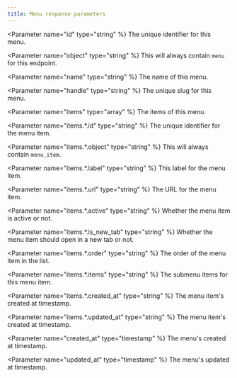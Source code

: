 ```yaml
---
title: Menu response parameters
---
```


<Parameter name="id" type="string" %}
The unique identifier for this menu.
</Parameter>

<Parameter name="object" type="string" %}
This will always contain `menu` for this endpoint.
</Parameter>

<Parameter name="name" type="string" %}
The name of this menu.
</Parameter>

<Parameter name="handle" type="string" %}
The unique slug for this menu.
</Parameter>

<Parameter name="items" type="array" %}
The items of this menu.
</Parameter>

<Parameter name="items.*.id" type="string" %}
The unique identifier for the menu item.
</Parameter>

<Parameter name="items.*.object" type="string" %}
This will always contain `menu_item`.
</Parameter>

<Parameter name="items.*.label" type="string" %}
This label for the menu item.
</Parameter>

<Parameter name="items.*.url" type="string" %}
The URL for the menu item.
</Parameter>

<Parameter name="items.*.active" type="string" %}
Whether the menu item is active or not.
</Parameter>

<Parameter name="items.*.is_new_tab" type="string" %}
Whether the menu item should open in a new tab or not.
</Parameter>

<Parameter name="items.*.order" type="string" %}
The order of the menu item in the list.
</Parameter>

<Parameter name="items.*.items" type="string" %}
The submenu items for this menu item.
</Parameter>

<Parameter name="items.*.created_at" type="string" %}
The menu item's created at timestamp.
</Parameter>

<Parameter name="items.*.updated_at" type="string" %}
The menu item's created at timestamp.
</Parameter>

<Parameter name="created_at" type="timestamp" %}
The menu's created at timestamp.
</Parameter>

<Parameter name="updated_at" type="timestamp" %}
The menu's updated at timestamp.
</Parameter>
